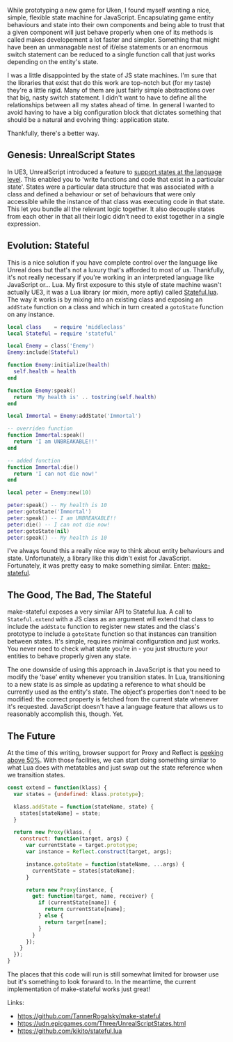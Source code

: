 While prototyping a new game for Uken, I found myself wanting a nice, simple, flexible state machine for JavaScript. Encapsulating game entity behaviours and state into their own components and being able to trust that a given component will just behave properly when one of its methods is called makes developement a lot faster and simpler. Something that might have been an unmanagable nest of if/else statements or an enormous switch statement can be reduced to a single function call that just works depending on the entity's state.

I was a little disappointed by the state of JS state machines. I'm sure that the libraries that exist that do this work are top-notch but (for my taste) they're a little rigid. Many of them are just fairly simple abstractions over that big, nasty switch statement. I didn't want to have to define all the relationships between all my states ahead of time. In general I wanted to avoid having to have a big configuration block that dictates something that should be a natural and evolving thing: application state.

Thankfully, there's a better way.

## Genesis: UnrealScript States

In UE3, UnrealScript introduced a feature to [support states at the language level](https://udn.epicgames.com/Three/UnrealScriptStates.html). This enabled you to 'write functions and code that exist in a particular state'. States were a particular data structure that was associated with a class and defined a behaviour or set of behaviours that were only accessible while the instance of that class was executing code in that state. This let you bundle all the relevant logic together. It also decouple states from each other in that all their logic didn't need to exist together in a single expression.

## Evolution: Stateful

This is a nice solution if you have complete control over the language like Unreal does but that's not a luxury that's afforded to most of us. Thankfully, it's not really necessary if you're working in an interpreted language like JavaScript or... Lua. My first exposure to this style of state machine wasn't actually UE3, it was a Lua library (or mixin, more aptly) called [Stateful.lua](https://github.com/kikito/stateful.lua). The way it works is by mixing into an existing class and exposing an `addState` function on a class and which in turn created a `gotoState` function on any instance.

```lua
local class    = require 'middleclass'
local Stateful = require 'stateful'

local Enemy = class('Enemy')
Enemy:include(Stateful)

function Enemy:initialize(health)
  self.health = health
end

function Enemy:speak()
  return 'My health is' .. tostring(self.health)
end

local Immortal = Enemy:addState('Immortal')

-- overriden function
function Immortal:speak()
  return 'I am UNBREAKABLE!!'
end

-- added function
function Immortal:die()
  return 'I can not die now!'
end

local peter = Enemy:new(10)

peter:speak() -- My health is 10
peter:gotoState('Immortal')
peter:speak() -- I am UNBREAKABLE!!
peter:die() -- I can not die now!
peter:gotoState(nil)
peter:speak() -- My health is 10
```

I've always found this a really nice way to think about entity behaviours and state. Unfortunately, a library like this didn't exist for JavaScript. Fortunately, it was pretty easy to make something similar. Enter: [make-stateful](https://github.com/TannerRogalsky/make-stateful).

## The Good, The Bad, The Stateful

make-stateful exposes a very similar API to Stateful.lua. A call to `Stateful.extend` with a JS class as an argument will extend that class to include the `addState` function to register new states and the class's prototype to include a `gotoState` function so that instances can transition between states. It's simple, requires minimal configuration and just works. You never need to check what state you're in - you just structure your entities to behave properly given any state.

The one downside of using this approach in JavaScript is that you need to modify the 'base' entity whenever you transition states. In Lua, transitioning to a new state is as simple as updating a reference to what should be currently used as the entity's state. The object's properties don't need to be modified: the correct property is fetched from the current state whenever it's requested. JavaScript doesn't have a language feature that allows us to reasonably accomplish this, though. Yet.

## The Future

At the time of this writing, browser support for Proxy and Reflect is [peeking above 50%](http://caniuse.com/#feat=proxy). With those facilities, we can start doing something similar to what Lua does with metatables and just swap out the state reference when we transition states.

```javascript
const extend = function(klass) {
  var states = {undefined: klass.prototype};

  klass.addState = function(stateName, state) {
    states[stateName] = state;
  }

  return new Proxy(klass, {
    construct: function(target, args) {
      var currentState = target.prototype;
      var instance = Reflect.construct(target, args);

      instance.gotoState = function(stateName, ...args) {
        currentState = states[stateName];
      }

      return new Proxy(instance, {
        get: function(target, name, receiver) {
          if (currentState[name]) {
            return currentState[name];
          } else {
            return target[name];
          }
        }
      });
    }
  });
}
```

The places that this code will run is still somewhat limited for browser use but it's something to look forward to. In the meantime, the current implementation of make-stateful works just great!

Links:
* https://github.com/TannerRogalsky/make-stateful
* https://udn.epicgames.com/Three/UnrealScriptStates.html
* https://github.com/kikito/stateful.lua
